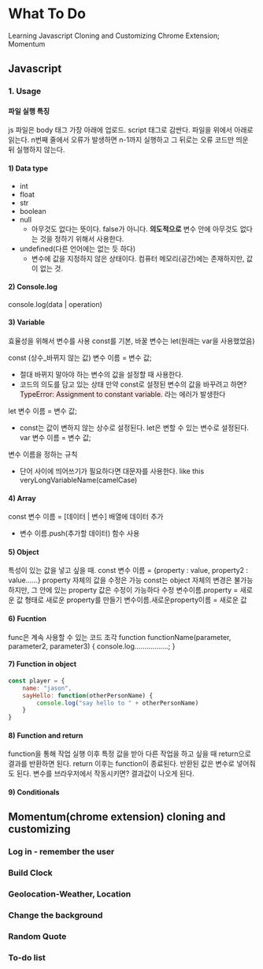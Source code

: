 
# What To Do
Learning Javascript Cloning and Customizing Chrome Extension; Momentum
## Javascript 
### 1. Usage

#### 파일 실행 특징
js 파일은 body 태그 가장 아래에 업로드. script 태그로 감싼다.
파일을 위에서 아래로 읽는다. n번째 줄에서 오류가 발생하면 n-1까지 실행하고 그 뒤로는 오류 코드만 띄운 뒤 실행하지 않는다. 

#### 1) Data type
- int
- float
- str
- boolean
- null
    - 아무것도 없다는 뜻이다. false가 아니다. **의도적으로** 변수 안에 아무것도 없다는 것을 정하기 위해서 사용한다. 
- undefined(다른 언어에는 없는 듯 하다)
    - 변수에 값을 지정하지 않은 상태이다. 컴퓨터 메모리(공간)에는 존재하지만, 값이 없는 것.

#### 2) Console.log
console.log(data | operation)

#### 3) Variable
효율성을 위해서 변수를 사용 
const를 기본, 바꿀 변수는 let(원래는 var을 사용했었음)

const (상수_바뀌지 않는 값) 변수 이름 = 변수 값;
- 절대 바뀌지 말아야 하는 변수의 값을 설정할 때 사용한다. 
- 코드의 의도를 담고 있는 상태
만약 const로 설정된 변수의 값을 바꾸려고 하면? 
<span style="background-color:#FFE6E6">TypeError: Assignment to constant variable.</span> 라는 에러가 발생한다

let 변수 이름 = 변수 값;
- const는 값이 변하지 않는 상수로 설정된다. let은 변할 수 있는 변수로 설정된다. 
var 변수 이름 = 변수 값;

변수 이름을 정하는 규칙
- 단어 사이에 띄어쓰기가 필요하다면 대문자를 사용한다. like this veryLongVariableName(camelCase)
#### 4) Array
const 변수 이름 = [데이터 | 변수]
배열에 데이터 추가
- 변수 이름.push(추가할 데이터) 함수 사용

#### 5) Object
특성이 있는 값을 넣고 싶을 때. 
const 변수 이름 = {property : value, property2 : value......}
property 자체의 값을 수정은 가능
const는 object 자체의 변경은 불가능하지만, 그 안에 있는 property 값은 수정이 가능하다
수정
변수이름.property = 새로운 값 형태로
새로운 property를 만들기
변수이름.새로운property이름 = 새로운 값 

#### 6) Fucntion
func은 계속 사용할 수 있는 코드 조각
function functionName(parameter, parameter2, parameter3) {
    console.log.................; <!-- 세미콜론 잊지 말고 넣어줘야 한다 -->
}

#### 7) Function in object

```javascript
const player = {
    name: "jason",
    sayHello: function(otherPersonName) {
        console.log("say hello to " + otherPersonName)
    }
}
```
#### 8) Function and return
function을 통해 작업 실행 이후 특정 값을 받아 다른 작업을 하고 싶을 때 return으로 결과를 반환하면 된다. 
return 이후는 function이 종료된다.
반환된 값은 변수로 넣어줘도 된다. 
변수를 브라우저에서 작동시키면? 결과값이 나오게 된다. 

#### 9) Conditionals

## Momentum(chrome extension) cloning and customizing

### Log in - remember the user
### Build Clock
### Geolocation-Weather, Location
### Change the background
### Random Quote
### To-do list